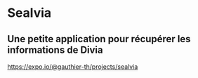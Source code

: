 # Sealvia

## Une petite application pour récupérer les informations de Divia

https://expo.io/@gauthier-th/projects/sealvia